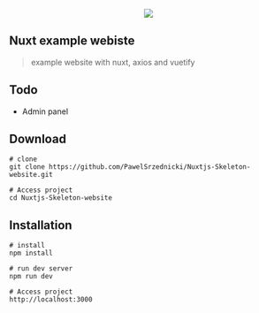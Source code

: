 <p align="center"><img src="https://www.headwire.com/img/nuxt.svg"></p>

## Nuxt example webiste
> example website with nuxt, axios and vuetify 

## Todo
* Admin panel

## Download
```
# clone
git clone https://github.com/PawelSrzednicki/Nuxtjs-Skeleton-website.git

# Access project
cd Nuxtjs-Skeleton-website
```

## Installation
```
# install 
npm install

# run dev server
npm run dev

# Access project
http://localhost:3000
```
